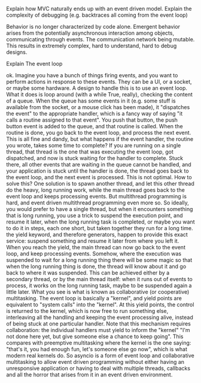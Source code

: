 Explain how MVC naturally ends up with an event driven model.
Explain the complexity of debugging (e.g. backtraces all coming from the event
loop)

Behavior is no longer characterized by code alone. Emergent behavior arises from
the potentially asynchronous interaction among objects, communicating through
events. The communication network being mutable. This results in extremely 
complex, hard to understand, hard to debug designs.

Explain The event loop


ok. Imagine you have a bunch of things firing events, and you want to perform actions in response to these events. They can be a UI, or a socket, or maybe some hardware.
A design to handle this is to use an event loop. What it does is loop around (with a while True, really), checking the content of a queue. When the queue has some events in it (e.g. some stuff is available from the socket, or a mouse click has been made), it "dispatches the event" to the appropriate handler, which is a fancy way of saying "it calls a routine assigned to that event". You push that button, the push button event is added to the queue, and that routine is called. When the routine is done, you go back to the event loop, and process the next event.
This is all fine and dandy, but what happens if the event handler, the routine you wrote, takes some time to complete? If you are running on a single thread, that thread is the one that was executing the event loop, got dispatched, and now is stuck waiting for the handler to complete. Stuck there, all other events that are waiting in the queue cannot be handled, and your application is stuck until the handler is done, the thread goes back to the event loop, and the next event is processed. This is not optimal. How to solve this?
One solution is to spawn another thread, and let this other thread do the heavy, long running work, while the main thread goes back to the event loop and keeps processing events. But multithread programming is hard, and event driven multithread programming even more so.
So ideally, you would prefer to have a single thread, but when it encounters something that is long running, you use a trick to suspend the execution point, and resume it later, when the long running task is completed, or maybe you want to do it in steps, each one short, but taken together they run for a long time. the yield keyword, and therefore generators, happen to provide this exact service: suspend something and resume it later from where you left it.
When you reach the yield, the main thread can now go back to the event loop, and keep processing events. Somehow, where the execution was suspended to wait for a long running thing there will be some magic so that when the long running thing is done, the thread will know about it and go back to where it was suspended. This can be achieved either by a secondary thread, or by the main thread itself: when it runs out of events to process, it works on the long running task, maybe to be suspended again a little later.
What you see is what is known as collaborative (or cooperative) multitasking. The event loop is basically a "kernel", and yield points are equivalent to "system calls" into the "kernel". At this yield points, the control is returned to the kernel, which is now free to run something else, interleaving all the handling and keeping the event processing alive, instead of being stuck at one particular handler. Note that this mechanism requires collaboration: the individual handlers must yield to inform the "kernel" "I'm not done here yet, but give someone else a chance to keep going". This compares with preemptive multitasking where the kernel is the one saying: "that's it, you had enough fun, let's someone else go now", which is what modern real kernels do.
So asyncio is a form of event loop and collaborative multitasking to allow event driven programming without either having an unresponsive application or having to deal with multiple threads, callbacks and all the horror that arises from it in an event driven environment.
